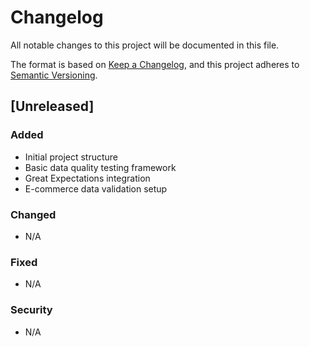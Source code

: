 # Changelog

All notable changes to this project will be documented in this file.

The format is based on [Keep a Changelog](https://keepachangelog.com/en/1.0.0/),
and this project adheres to [Semantic Versioning](https://semver.org/spec/v2.0.0.html).

## [Unreleased]

### Added
- Initial project structure
- Basic data quality testing framework
- Great Expectations integration
- E-commerce data validation setup

### Changed
- N/A

### Fixed
- N/A

### Security
- N/A 